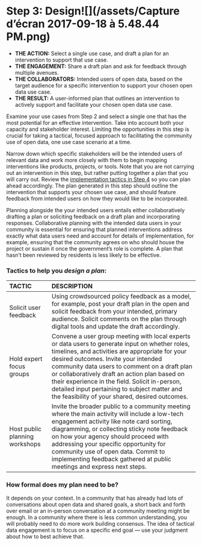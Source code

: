 # Step 3: Design![](/assets/Capture d’écran 2017-09-18 à 5.48.44 PM.png)

* **THE ACTION:** Select a single use case, and draft a plan for an intervention to support that use case.
* **THE ENGAGEMENT:** Share a draft plan and ask for feedback through multiple avenues.
* **THE COLLABORATORS:** Intended users of open data, based on the target audience for a specific intervention to support your chosen open data use case.
* **THE RESULT:** A user-informed plan that outlines an intervention to actively support and facilitate your chosen open data use case.

Examine your use cases from Step 2 and select a single one that has the most potential for an effective intervention. Take into account both your capacity and stakeholder interest. Limiting the opportunities in this step is crucial for taking a tactical, focused approach to facilitating the community use of open data, one use case scenario at a time.

Narrow down which specific stakeholders will be the intended users of relevant data and work more closely with them to begin mapping interventions like products, projects, or tools. Note that you are not carrying out an intervention in this step, but rather putting together a plan that you will carry out. Review the [implementation tactics in Step 4](https://sunlight-foundation.gitbooks.io/tactical-data-engagement/content/4-implement.html) so you can plan ahead accordingly. The plan generated in this step should outline the intervention that supports your chosen use case, and should feature feedback from intended users on how they would like to be incorporated.

Planning alongside the your intended users entails either collaboratively drafting a plan or soliciting feedback on a draft plan and incorporating responses. Collaborative planning with the intended data users in your community is essential for ensuring that planned interventions address exactly what data users need and account for details of implementation, for example, ensuring that the community agrees on who should house the project or sustain it once the government’s role is complete. A plan that hasn’t been reviewed by residents is less likely to be effective.

### Tactics to help you _design a plan_:

| **TACTIC** | **DESCRIPTION** |
| :--- | :--- |
| Solicit user feedback | Using crowdsourced policy feedback as a model, for example, post your draft plan in the open and solicit feedback from your intended, primary audience. Solicit comments on the plan through digital tools and update the draft accordingly. |
| Hold expert focus groups | Convene a user group meeting with local experts or data users to generate input on whether roles, timelines, and activities are appropriate for your desired outcomes. Invite your intended community data users to comment on a draft plan or collaboratively draft an action plan based on their experience in the field. Solicit in-person, detailed input pertaining to subject matter and the feasibility of your shared, desired outcomes. |
| Host public planning workshops | Invite the broader public to a community meeting where the main activity will include a low-tech engagement activity like note card sorting, diagramming, or collecting sticky note feedback on how your agency should proceed with addressing your specific opportunity for community use of open data. Commit to implementing feedback gathered at public meetings and express next steps. |

### How formal does my plan need to be?

It depends on your context. In a community that has already had lots of conversations about open data and shared goals, a short back and forth over email or an in-person conversation at a community meeting might be enough. In a community where there is less common understanding, you will probably need to do more work building consensus. The idea of tactical data engagement is to focus on a specific end goal — use your judgment about how to best achieve that.

